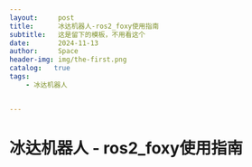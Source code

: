 ```yaml
---
layout:     post
title:      冰达机器人-ros2_foxy使用指南
subtitle:   这是留下的模板，不用看这个
date:       2024-11-13
author:     Space
header-img: img/the-first.png
catalog:   true
tags:
    - 冰达机器人


---
```




# 冰达机器人 - ros2_foxy使用指南

